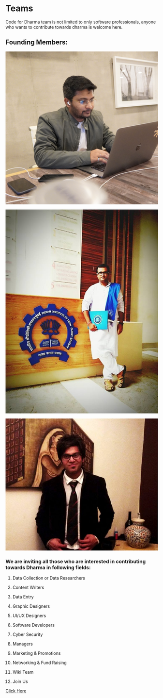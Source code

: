 # Teams

Code for Dharma team is not limited to only software professionals, anyone who wants to contribute towards dharma is welcome here.

## Founding Members:

![Himank Honey Barve \(Founder\)](.gitbook/assets/dsc02583.jpeg)

![Avinash Yadav \(Co-Founder\)](.gitbook/assets/13912306_10210167212841734_2542298851077664661_n.jpg)

![Ghoshit Khare \(Co-founder\)](.gitbook/assets/21151274_1490495017676450_4022818100372293309_n.jpg)







### We are inviting all those who are interested in contributing towards Dharma in following fields:



1. Data Collection or Data Researchers

2. Content Writers

3. Data Entry

4. Graphic Designers

5. UI/UX Designers

6. Software Developers

7. Cyber Security

8. Managers

9. Marketing & Promotions

10. Networking & Fund Raising

11. Wiki Team

12. Join Us

[Click Here](join-us.md)

